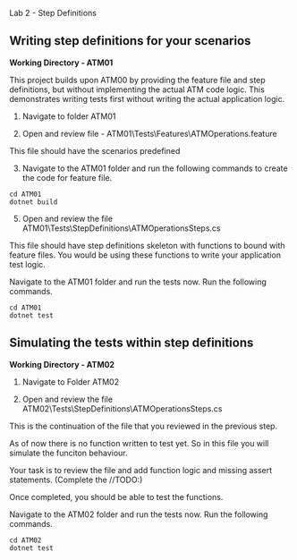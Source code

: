 
Lab 2 - Step Definitions

<p> 

## <b>**Writing step definitions for your scenarios**</b>


**Working Directory - ATM01**

This project builds upon ATM00 by providing the feature file and step definitions, but without implementing the actual ATM code logic. This demonstrates writing tests first without writing the actual application logic.

1. Navigate to folder ATM01


2. Open and review file - ATM01\Tests\Features\ATMOperations.feature

This file should have the scenarios predefined 

3.  Navigate to the ATM01 folder and run the following commands to create the code for feature file.

```
cd ATM01
dotnet build
```


5. Open and review the file ATM01\Tests\StepDefinitions\ATMOperationsSteps.cs

This file should have step definitions skeleton with functions to bound with feature files. You would be using these functions to write your application test logic.



Navigate to the ATM01 folder and run the tests now. Run the following commands.

```
cd ATM01
dotnet test
```


## Simulating the tests within step definitions


**Working Directory - ATM02**

1. Navigate to Folder ATM02


2. Open and review the file ATM02\Tests\StepDefinitions\ATMOperationsSteps.cs

This is the continuation of the file that you reviewed in the previous step. 


As of now there is no function written to test yet. So in this file you will simulate the funciton behaviour.

Your task is to review the file and add function logic and missing assert statements.
(Complete the //TODO:)


Once completed, you should be able to test the functions.



Navigate to the ATM02 folder and run the tests now. Run the following commands.

```
cd ATM02
dotnet test
```

